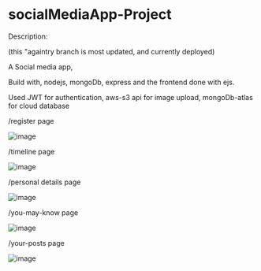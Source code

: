 # socialMediaApp-Project

Description:

(this "againtry branch is most updated, and currently deployed)

A Social media app,

Build with, nodejs, mongoDb, express and the frontend done with ejs.

Used JWT for authentication, aws-s3 api for image upload, mongoDb-atlas for cloud database

/register page

![image](https://github.com/abhinabadutta2019/socialMediaApp-Project/assets/118996650/f346247f-84e3-4ae6-85d6-126ea714a05f)

/timeline page

![image](https://github.com/abhinabadutta2019/socialMediaApp-Project/assets/118996650/5a950d87-a0a5-4200-8cf8-0b37e917665b)

/personal details page

![image](https://github.com/abhinabadutta2019/socialMediaApp-Project/assets/118996650/de614aba-0238-49e1-8a10-c70d16d374b6)

/you-may-know page

![image](https://github.com/abhinabadutta2019/socialMediaApp-Project/assets/118996650/a62a4df1-0cbb-4701-ba16-c1cdd74eaaa0)

/your-posts page

![image](https://github.com/abhinabadutta2019/socialMediaApp-Project/assets/118996650/f4be86cb-f726-4d3f-b421-920f5ef32ef9)
